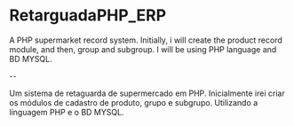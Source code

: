 # RetarguadaPHP_ERP

A PHP supermarket record system.
Initially, i will create the product record module, and then, group and subgroup. I will be using PHP language and BD MYSQL.

--

Um sistema de retaguarda de supermercado em PHP.
Inicialmente  irei criar os módulos de cadastro de produto, grupo e subgrupo. Utilizando a linguagem PHP e  o BD MYSQL.

